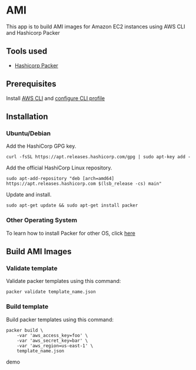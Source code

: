 # AMI
This app is to build AMI images for Amazon EC2 instances using AWS CLI and Hashicorp Packer

## Tools used
* [Hashicorp Packer](https://www.packer.io/)

## Prerequisites
Install [AWS CLI](https://docs.aws.amazon.com/cli/latest/userguide/install-cliv2.html) and [configure CLI profile](https://docs.aws.amazon.com/cli/latest/userguide/cli-chap-configure.html)

## Installation
### Ubuntu/Debian
Add the HashiCorp GPG key.

    curl -fsSL https://apt.releases.hashicorp.com/gpg | sudo apt-key add -

Add the official HashiCorp Linux repository.

    sudo apt-add-repository "deb [arch=amd64] https://apt.releases.hashicorp.com $(lsb_release -cs) main"

Update and install.

    sudo apt-get update && sudo apt-get install packer

### Other Operating System
To learn how to install Packer for other OS, click [here](https://learn.hashicorp.com/tutorials/packer/getting-started-install)

## Build AMI Images
### Validate template
Validate packer templates using this command:

    packer validate template_name.json

### Build template
Build packer templates using this command:

    packer build \
        -var 'aws_access_key=foo' \
        -var 'aws_secret_key=bar' \
        -var 'aws_region=us-east-1' \
        template_name.json

demo